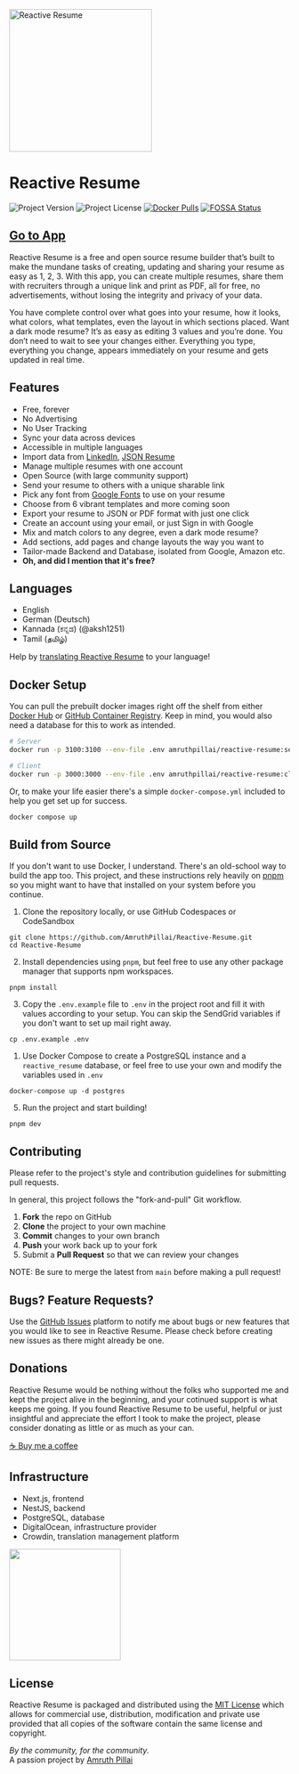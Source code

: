 <img src="https://i.imgur.com/pc8Ingg.png" alt="Reactive Resume" width="256px" height="256px" />

# Reactive Resume

![Project Version](https://img.shields.io/github/package-json/v/AmruthPillai/Reactive-Resume?style=flat-square)
![Project License](https://img.shields.io/github/license/AmruthPillai/Reactive-Resume?style=flat-square)
[![Docker Pulls](https://img.shields.io/docker/pulls/amruthpillai/reactive-resume?style=flat-square)](https://hub.docker.com/r/amruthpillai/reactive-resume)
[![FOSSA Status](https://app.fossa.com/api/projects/git%2Bgithub.com%2FAmruthPillai%2FReactive-Resume.svg?type=shield)](https://app.fossa.com/projects/git%2Bgithub.com%2FAmruthPillai%2FReactive-Resume?ref=badge_shield)

## [Go to App](https://rxresu.me/)

Reactive Resume is a free and open source resume builder that’s built to make the mundane tasks of creating, updating and sharing your resume as easy as 1, 2, 3. With this app, you can create multiple resumes, share them with recruiters through a unique link and print as PDF, all for free, no advertisements, without losing the integrity and privacy of your data.

You have complete control over what goes into your resume, how it looks, what colors, what templates, even the layout in which sections placed. Want a dark mode resume? It’s as easy as editing 3 values and you’re done. You don’t need to wait to see your changes either. Everything you type, everything you change, appears immediately on your resume and gets updated in real time.

## Features

- Free, forever
- No Advertising
- No User Tracking
- Sync your data across devices
- Accessible in multiple languages
- Import data from [LinkedIn](https://www.linkedin.com/), [JSON Resume](https://jsonresume.org/)
- Manage multiple resumes with one account
- Open Source (with large community support)
- Send your resume to others with a unique sharable link
- Pick any font from [Google Fonts](https://fonts.google.com/) to use on your resume
- Choose from 6 vibrant templates and more coming soon
- Export your resume to JSON or PDF format with just one click
- Create an account using your email, or just Sign in with Google
- Mix and match colors to any degree, even a dark mode resume?
- Add sections, add pages and change layouts the way you want to
- Tailor-made Backend and Database, isolated from Google, Amazon etc.
- **Oh, and did I mention that it's free?**

## Languages

- English
- German (Deutsch)
- Kannada (ಕನ್ನಡ) (@aksh1251)
- Tamil (தமிழ்)

Help by [translating Reactive Resume](https://translate.rxresu.me) to your language!

## Docker Setup

You can pull the prebuilt docker images right off the shelf from either [Docker Hub](https://hub.docker.com/repository/docker/amruthpillai/reactive-resume) or [GitHub Container Registry](https://ghcr.io/amruthpillai/reactive-resume). Keep in mind, you would also need a database for this to work as intended.

```sh
# Server
docker run -p 3100:3100 --env-file .env amruthpillai/reactive-resume:server-latest

# Client
docker run -p 3000:3000 --env-file .env amruthpillai/reactive-resume:client-latest
```

Or, to make your life easier there's a simple `docker-compose.yml` included to help you get set up for success.

```sh
docker compose up
```

## Build from Source

If you don't want to use Docker, I understand. There's an old-school way to build the app too. This project, and these instructions rely heavily on [pnpm](https://pnpm.io/) so you might want to have that installed on your system before you continue.

1. Clone the repository locally, or use GitHub Codespaces or CodeSandbox

```
git clone https://github.com/AmruthPillai/Reactive-Resume.git
cd Reactive-Resume
```

2. Install dependencies using `pnpm`, but feel free to use any other package manager that supports npm workspaces.

```
pnpm install
```

3. Copy the `.env.example` file to `.env` in the project root and fill it with values according to your setup. You can skip the SendGrid variables if you don't want to set up mail right away.

```
cp .env.example .env
```

1. Use Docker Compose to create a PostgreSQL instance and a `reactive_resume` database, or feel free to use your own and modify the variables used in `.env`

```
docker-compose up -d postgres
```

5. Run the project and start building!

```
pnpm dev
```

## Contributing

Please refer to the project's style and contribution guidelines for submitting pull requests.

In general, this project follows the "fork-and-pull" Git workflow.

1. **Fork** the repo on GitHub
2. **Clone** the project to your own machine
3. **Commit** changes to your own branch
4. **Push** your work back up to your fork
5. Submit a **Pull Request** so that we can review your changes

NOTE: Be sure to merge the latest from `main` before making a pull request!

## Bugs? Feature Requests?

Use the [GitHub Issues](https://github.com/AmruthPillai/Reactive-Resume/issues/new/choose) platform to notify me about bugs or new features that you would like to see in Reactive Resume. Please check before creating new issues as there might already be one.

## Donations

Reactive Resume would be nothing without the folks who supported me and kept the project alive in the beginning, and your cotinued support is what keeps me going. If you found Reactive Resume to be useful, helpful or just insightful and appreciate the effort I took to make the project, please consider donating as little or as much as your can.

[☕️ Buy me a coffee](https://www.buymeacoffee.com/AmruthPillai)

## Infrastructure

- Next.js, frontend
- NestJS, backend
- PostgreSQL, database
- DigitalOcean, infrastructure provider
- Crowdin, translation management platform

<a href="https://pillai.xyz/digitalocean">
  <img src="https://opensource.nyc3.cdn.digitaloceanspaces.com/attribution/assets/PoweredByDO/DO_Powered_by_Badge_blue.svg" width="200px" />
</a>

## License

Reactive Resume is packaged and distributed using the [MIT License](https://choosealicense.com/licenses/mit/) which allows for commercial use, distribution, modification and private use provided that all copies of the software contain the same license and copyright.

_By the community, for the community._  
A passion project by [Amruth Pillai](https://amruthpillai.com/)
